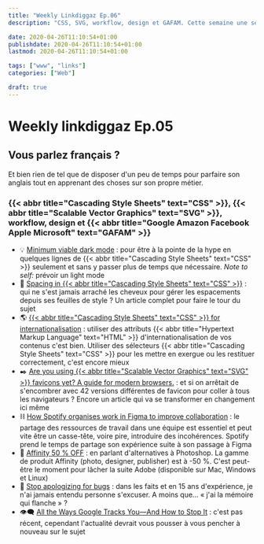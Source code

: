 ```yaml
---
title: "Weekly Linkdiggaz Ep.06"
description: "CSS, SVG, workflow, design et GAFAM. Cette semaine une sélection d'article pour parfaire son anglais tout en apprenant des choses sur son propre métier"

date: 2020-04-26T11:10:54+01:00
publishdate: 2020-04-26T11:10:54+01:00
lastmod: 2020-04-26T11:10:54+01:00

tags: ["www", "links"]
categories: ["Web"]

draft: true
---
```


# Weekly linkdiggaz Ep.05

## Vous parlez français&nbsp;?

Et bien rien de tel que de disposer d'un peu de temps pour parfaire son anglais tout en apprenant des choses sur son propre métier.

### {{< abbr title="Cascading Style Sheets" text="CSS" >}}, {{< abbr title="Scalable Vector Graphics" text="SVG" >}}, workflow, design et {{< abbr title="Google Amazon Facebook Apple Microsoft" text="GAFAM" >}} 

- 💡 <a href="https://chasem.co/2019/09/mvp-dark-mode" hreflang="en">Minimum viable dark mode</a>&nbsp;: pour être à la pointe de la hype en quelques lignes de {{< abbr title="Cascading Style Sheets" text="CSS" >}} seulement et sans y passer plus de temps que nécessaire. <em lang="en">Note to self:</em> prévoir un light mode
- 📏 <a href="https://ishadeed.com/article/spacing-in-css/" hreflang="en">Spacing in {{< abbr title="Cascading Style Sheets" text="CSS" >}}</a>&nbsp;: qui ne s'est jamais arraché les cheveux pour gérer les espacements depuis ses feuilles de style&nbsp;? Un article complet pour faire le tour du sujet
- 🌎 <a href="https://www.chenhuijing.com/blog/css-for-i18n/" hreflang="en">{{< abbr title="Cascading Style Sheets" text="CSS" >}} for internationalisation</a>&nbsp;: utiliser des attributs {{< abbr title="Hypertext Markup Language" text="HTML" >}} d'internationalisation de vos contenus c'est bien. Utiliser des sélecteurs {{< abbr title="Cascading Style Sheets" text="CSS" >}} pour les mettre en exergue ou les restituer correctement, c'est encore mieux
- ✒️ <a href="https://medium.com/swlh/are-you-using-svg-favicons-yet-a-guide-for-modern-browsers-836a6aace3df" hreflang="en">Are you using {{< abbr title="Scalable Vector Graphics" text="SVG" >}} favicons yet? A guide for modern browsers.</a>&nbsp;: et si on arrêtait de s'encombrer avec 42 versions différentes de favicon pour coller à tous les navigateurs&nbsp;? Encore un article qui va se transformer en changement ici même
- ⛓️ <a href="https://spotify.design/articles/2020-04-20/how-spotify-works-in-figma/" hreflang="en">How Spotify organises work in Figma to improve collaboration</a>&nbsp;: le partage des ressources de travail dans une équipe est essentiel et peut vite être un casse-tête, voire pire, introduire des incohérences. Spotify prend le temps de partage son expérience suite à son passage à Figma
- 🛒 <a href="https://affinity.serif.com/en-gb/" hreflang="en">Affinity 50 % OFF</a>&nbsp;: en parlant d'alternatives à Photoshop. La gamme de produit Affinity (photo, designer, publisher) est à -50 %. C'est peut-être le moment pour lâcher la suite Adobe (disponible sur Mac, Windows et Linux)
- 🐞 <a href="https://blog.danslimmon.com/2019/08/02/stop-apologizing-for-bugs/" hreflang="en">Stop apologizing for bugs</a>&nbsp;: dans les faits et en 15 ans d'expérience, je n'ai jamais entendu personne s'excuser. A moins que… «&nbsp;j'ai la mémoire qui flanche&nbsp;»&nbsp;?
- 👁️‍🗨️ <a href="https://www.wired.com/story/google-tracks-you-privacy/" hreflang="en">All the Ways Google Tracks You—And How to Stop It</a>&nbsp;: c'est pas récent, cependant l'actualité devrait vous pousser à vous pencher à nouveau sur le sujet
